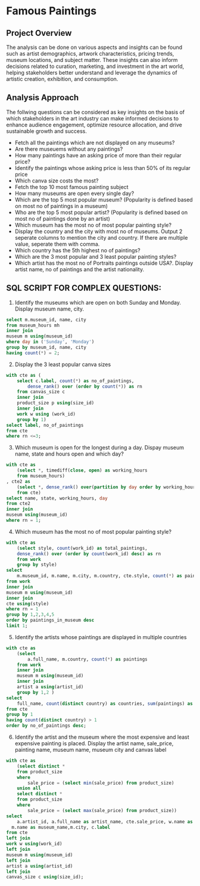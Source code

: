 # Famous Paintings

## Project Overview

The analysis can be done on various aspects and insights can be found such as artist demographics, artwork characteristics, pricing trends, museum locations, and subject matter. These insights can also inform decisions related to curation, marketing, and investment in the art world, helping stakeholders better understand and leverage the dynamics of artistic creation, exhibition, and consumption.

## Analysis Approach

The follwing questions can be considered as key insights on the basis of which stakeholders in the art industry can make informed decisions to enhance audience engagement, optimize resource allocation, and drive sustainable growth and success.
- Fetch all the paintings which are not displayed on any museums?
- Are there museuems without any paintings?
- How many paintings have an asking price of more than their regular price? 
- Identify the paintings whose asking price is less than 50% of its regular price
- Which canva size costs the most?
- Fetch the top 10 most famous painting subject
- How many museums are open every single day?
- Which are the top 5 most popular museum? (Popularity is defined based on most no of paintings in a museum)
- Who are the top 5 most popular artist? (Popularity is defined based on most no of paintings done by an artist)
- Which museum has the most no of most popular painting style?
- Display the country and the city with most no of museums. Output 2 seperate columns to mention the city and country. If there are multiple value, seperate them with comma.
- Which country has the 5th highest no of paintings?
- Which are the 3 most popular and 3 least popular painting styles?
- Which artist has the most no of Portraits paintings outside USA?. Display artist name, no of paintings and the artist nationality.

## SQL SCRIPT FOR COMPLEX QUESTIONS:

1. Identify the museums which are open on both Sunday and Monday. Display museum name, city.
``` sql
select m.museum_id, name, city
from museum_hours mh 
inner join
museum m using(museum_id)
where day in ('Sunday', 'Monday')
group by museum_id, name, city
having count(*) = 2;
```

2. Display the 3 least popular canva sizes
``` sql
with cte as (
	select c.label, count(*) as no_of_paintings, 
		dense_rank() over (order by count(*)) as rn
	from canvas_size c 
    inner join 
    product_size p using(size_id)
	inner join 
    work w using (work_id)
	group by 1)
select label, no_of_paintings 
from cte 
where rn <=3;
```

3. Which museum is open for the longest during a day. Dispay museum name, state and hours open and which day?
``` sql
with cte as 
	(select *, timediff(close, open) as working_hours
	from museum_hours)
, cte2 as 
	(select *, dense_rank() over(partition by day order by working_hours desc) as rn
	from cte)
select name, state, working_hours, day
from cte2 
inner join 
museum using(museum_id)
where rn = 1;
```

4. Which museum has the most no of most popular painting style?
``` sql
with cte as 
	(select style, count(work_id) as total_paintings, 
    dense_rank() over (order by count(work_id) desc) as rn
	from work
	group by style)
select 
	m.museum_id, m.name, m.city, m.country, cte.style, count(*) as paintings_in_museum 
from work 
inner join
museum m using(museum_id) 
inner join 
cte using(style)
where rn = 1 
group by 1,2,3,4,5
order by paintings_in_museum desc
limit 1;
```

5. Identify the artists whose paintings are displayed in multiple countries
``` sql
with cte as 
	(select 
		a.full_name, m.country, count(*) as paintings
	from work
	inner join 
    museum m using(museum_id)
	inner join 
    artist a using(artist_id)
	group by 1,2 )
select 
	full_name, count(distinct country) as countries, sum(paintings) as no_of_paintings
from cte
group by 1
having count(distinct country) > 1
order by no_of_paintings desc;
```

6. Identify the artist and the museum where the most expensive and least expensive painting is placed. Display the artist name, sale_price, painting name, museum name, museum city and canvas label
``` sql
with cte as 
	(select distinct * 
    from product_size
	where 
		sale_price = (select min(sale_price) from product_size)
	union all
	select distinct * 
    from product_size
	where 
		sale_price = (select max(sale_price) from product_size))
select 
	a.artist_id, a.full_name as artist_name, cte.sale_price, w.name as painting_name, 
  m.name as museum_name,m.city, c.label 
from cte 
left join 
work w using(work_id)
left join 
museum m using(museum_id)
left join 
artist a using(artist_id)
left join 
canvas_size c using(size_id);
```
